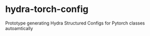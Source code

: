 # hydra-torch-config

Prototype generating Hydra Structured Configs for Pytorch classes autoamtically

